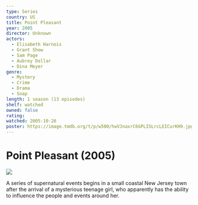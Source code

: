 ```yaml
---
type: Series
country: US
title: Point Pleasant
year: 2005
director: Unknown
actors:
  - Elisabeth Harnois
  - Grant Show
  - Sam Page
  - Aubrey Dollar
  - Dina Meyer
genre:
  - Mystery
  - Crime
  - Drama
  - Soap
length: 1 season (13 episodes)
shelf: watched
owned: false
rating:
watched: 2005-10-26
poster: https://image.tmdb.org/t/p/w500/hwVJnaxrC6GPLISLrcLEICurKH9.jpg
---
```


# Point Pleasant (2005)

![](https://image.tmdb.org/t/p/w500/hwVJnaxrC6GPLISLrcLEICurKH9.jpg)

A series of supernatural events begins in a small coastal New Jersey town after the arrival of a mysterious teenage girl, who apparently has the ability to influence the people and events around her.